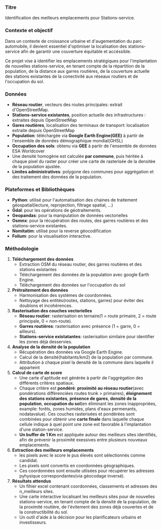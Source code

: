 ### Titre
Identification des meilleurs emplacements pour  Stations-service.
### Contexte et objectif
Dans un contexte de croissance urbaine et d'augementation du parc automobile, il devient essentiel d'optimiser la localisation des stations-service afin de garantir une couverture équitable et accéssible.

Ce projet vise à identifier les emplacements stratégiques pour l'implantation de nouvelles stations-service, en tenant compte de la répartition de la population, de la distance aux garres routières, de la couverture actuelle des stations existantes de la conectivité aux réseaux routiers et de l'occupation du sol.
### Données
- **Réseau routier**, vecteurs des routes principales: extrait d'OpenStreetMap.
- **Stations-service existantes**, position actuelle des infrastructures : extraites depuis OpenStreetMap
- **Gares routières**, localisation des terminaux de transport: localisation extraite depuis OpenStreetMap
- **Population**: téléchargée via **Google Earth Engine(GEE)** à partir de l'ensemble de données démographique mondial(GHSL)
- **Occupation des sols**: obtenu via **GEE** à partir de l'ensemble de données ESA Worldcover
- Une densité homogène est calculée **par commune**, puis héritée à chaque pixel du raster pour créer une carte de rasterisée de la densitée de la population ajustée.
- **Limites administratives**: polygone des communes pour aggrégation et des traitement des données de la population.
### Plateformes et Bibliothèques
- **Python**: utilisé pour l'automatisation des chaines de traitement géospatial(lecture, reprojection, filtrage spatial, ...)
- **Gdal**: pour les opérations de géotraitements.
- **Geopandas**: pour la manipulation de données vectorielles
- **Osmnx**: pour la récupération des routes, des garres routières et des stations-service existantes.
- **Nomitatim**: utilisé pour la reverse géocodification
- **Folium**: pour la visualisation interactive.
### Méthodologie
1. **Téléchargement des données**
    - Extraction OSM du réseau routier, des garres routières et des stations existantes
    - Téléchargement des données de la population avec google Earth Engine.
    - Téléchargement des données sur l'occupation du sol
2. **Prétraitement des données**
   - Harmonisation des systèmes de coordonnées.
   - Nettoyage des entités(routes, stations, garres) pour éviter des doublons et incohérences.
4. **Rasterisation des couches vectorielles**
   - **Réseau routier**: rasterisation en ternaire(1 = route primaire, 2 = route principale, 0 = non-route).
   - **Garres routières**: rasterisation avec présence (1 = garre, 0 = ailleurs).
   - **Stations-service existatantes**: rasterisation similaire pour identifier les zones déjà desservies.
5. **Analyse de la densité de la population**
   - Récupération des données via Google Earth Engine.
   - Calcul de la densité(habitants/km2) de la population par commune.
   - Attribution à chaque pixel la densité de la commune dans laquelle il apparteint
6. **Calcul de carte de score**
   - Une carte d'aptitude est générée à partir de l'aggrégation des différents critères spatiaux.
   - Chaque critère est **pondéré**: **proximité au réseau routier**(avec pondérations différenciées routes trunk > primaires), **éloignement des stations existantes**, **présence de gares**, **densité de la population**, **occupation du sol**(en éliminant les zones inappropriées, example: forêts, zones humides, plans d'eaux permenants, nodatavalue). Ces couches rasterisées et pondérées sont combinées pour obtenir une **carte finale** dans laquelle chaque cellule indique à quel point une zone est favorable à l'implantation d'une station-service.
   - **Un buffer de 1 Km** est appliquée autour des meilleurs sites identifiés, afin de prévenir la proximité exessives entre plusieurs nouveaux emplacements.
5. **Extraction des meilleurs emplacements**
   - les pixels avec le score le pus élevés sont sélectionnés comme candidat.
   - Les pixels sont convertis en coordonnées géographiques.
   - Ces coordonnées sont ensuite utlisées pour récupérer les adresses pyhysique correspondantes(via géocodage inversé).
6. **Résultats attendus**
   - Un fihier excel contenant coordonnées, classements et adresses des n_meilleurs sites.
   - Une carte interactive localisant les meilleurs sites pour de nouvelles stations-service, en tenant compte de la densité de la population, de la proximité routière, de l'évitement des zones déjà couvertes et de la constructibilité du sol.
   - Un outil d'aide à la décision pour les planificateurs urbains et investisseurs.
